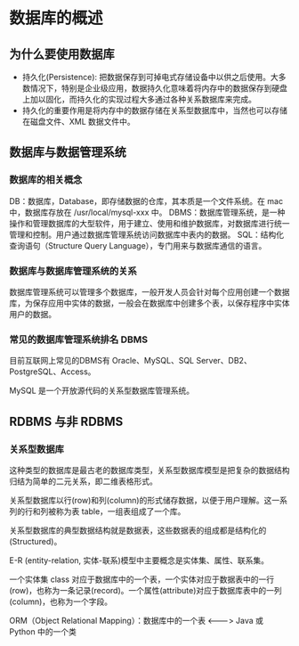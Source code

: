 # 数据库的概述

## 为什么要使用数据库

- 持久化(Persistence): 把数据保存到可掉电式存储设备中以供之后使用。大多数情况下，特别是企业级应用，数据持久化意味着将内存中的数据保存到硬盘上加以固化，而持久化的实现过程大多通过各种关系数据库来完成。
- 持久化的重要作用是将内存中的数据存储在关系型数据库中，当然也可以存储在磁盘文件、XML 数据文件中。

## 数据库与数据管理系统

### 数据库的相关概念

DB：数据库，Database，即存储数据的仓库，其本质是一个文件系统。在 mac 中，数据库存放在 /usr/local/mysql-xxx 中。
DBMS：数据库管理系统，是一种操作和管理数据库的大型软件，用于建立、使用和维护数据库，对数据库进行统一管理和控制。用户通过数据库管理系统访问数据库中表内的数据。
SQL：结构化查询语句（Structure Query Language），专门用来与数据库通信的语言。

### 数据库与数据库管理系统的关系

数据库管理系统可以管理多个数据库，一般开发人员会针对每个应用创建一个数据库，为保存应用中实体的数据，一般会在数据库中创建多个表，以保存程序中实体用户的数据。

### 常见的数据库管理系统排名 DBMS

目前互联网上常见的DBMS有 Oracle、MySQL、SQL Server、DB2、PostgreSQL、Access。

MySQL 是一个开放源代码的关系型数据库管理系统。

## RDBMS 与非 RDBMS

### 关系型数据库

这种类型的数据库是最古老的数据库类型，关系型数据库模型是把复杂的数据结构归结为简单的二元关系，即二维表格形式。

关系型数据库以行(row)和列(column)的形式储存数据，以便于用户理解。这一系列的行和列被称为表 table，一组表组成了一个库。


关系型数据库的典型数据结构就是数据表，这些数据表的组成都是结构化的(Structured)。

E-R (entity-relation, 实体-联系)模型中主要概念是实体集、属性、联系集。

一个实体集 class 对应于数据库中的一个表，一个实体对应于数据表中的一行(row)，也称为一条记录(record)。一个属性(attribute)对应于数据库表中的一列(column)，也称为一个字段。

ORM（Object Relational Mapping）：数据库中的一个表 <---> Java 或 Python 中的一个类 

